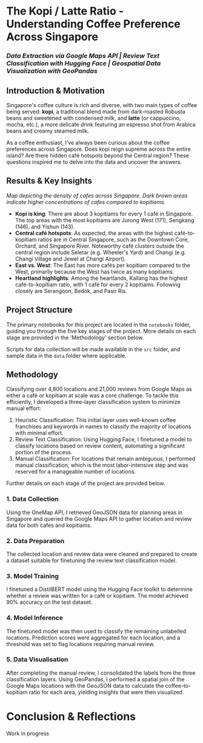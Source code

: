 # The Kopi / Latte Ratio - Understanding Coffee Preference Across Singapore 
### _Data Extraction via Google Maps API | Review Text Classification with Hugging Face | Geospatial Data Visualization with GeoPandas_

## Introduction & Motivation
Singapore's coffee culture is rich and diverse, with two main types of coffee being served: **kopi**, a traditional blend made from dark-roasted Robusta beans and sweetened with condensed milk, and **latte** (or cappuccino, mocha, etc.), a more delicate drink featuring an espresso shot from Arabica beans and creamy steamed milk.

As a coffee enthusiast, I’ve always been curious about the coffee preferences across Singapore. Does kopi reign supreme across the entire island? Are there hidden café hotspots beyond the Central region? These questions inspired me to delve into the data and uncover the answers.

## Results & Key Insights


_Map depicting the density of cafes across Singapore. Dark brown areas indicate higher concentrations of cafes compared to kopitiams._

- **Kopi is king**: There are about 3 kopitiams for every 1 café in Singapore. The top areas with the most kopitiams are Jurong West (171), Sengkang (146), and Yishun (143).
- **Central café hotspots**: As expected, the areas with the highest café-to-kopitiam ratios are in Central Singapore, such as the Downtown Core, Orchard, and Singapore River. Noteworthy café clusters outside the central region include Seletar (e.g. Wheeler's Yard) and Changi (e.g. Changi Village and Jewel at Changi Airport).
- **East vs. West**: The East has more cafés per kopitiam compared to the West, primarily because the West has twice as many kopitiams.
- **Heartland highlights**: Among the heartlands, Kallang has the highest café-to-kopitiam ratio, with 1 café for every 2 kopitiams. Following closely are Serangoon, Bedok, and Pasir Ris.

## Project Structure
The primary notebooks for this project are located in the `notebooks` folder, guiding you through the five key stages of the project. More details on each stage are provided in the 'Methodology' section below.

Scripts for data collection will be made available in the `src` folder, and sample data in the `data` folder where applicable.

## Methodology
Classifying over 4,800 locations and 21,000 reviews from Google Maps as either a café or kopitiam at scale was a core challenge. To tackle this efficiently, I developed a three-layer classification system to minimize manual effort:

1. Heuristic Classification: This initial layer uses well-known coffee franchises and keywords in names to classify the majority of locations with minimal effort.
2. Review Text Classification: Using Hugging Face, I finetuned a model to classify locations based on review content, automating a significant portion of the process.
3. Manual Classification: For locations that remain ambiguous, I performed manual classification, which is the most labor-intensive step and was reserved for a manageable number of locations.

Further details on each stage of the project are provided below.

### 1. Data Collection
Using the OneMap API, I retrieved GeoJSON data for planning areas in Singapore and queried the Google Maps API to gather location and review data for both cafes and kopitiams.

### 2. Data Preparation
The collected location and review data were cleaned and prepared to create a dataset suitable for finetuning the review text classification model.

### 3. Model Training
I finetuned a DistilBERT model using the Hugging Face toolkit to determine whether a review was written for a café or kopitiam. The model achieved 90% accuracy on the test dataset.

### 4. Model Inference
The finetuned model was then used to classify the remaining unlabelled locations. Prediction scores were aggregated for each location, and a threshold was set to flag locations requiring manual review.

### 5. Data Visualisation
After completing the manual review, I consolidated the labels from the three classification layers. Using GeoPandas, I performed a spatial join of the Google Maps locations with the GeoJSON data to calculate the coffee-to-kopitiam ratio for each area, yielding insights that were then visualized.

# Conclusion & Reflections
Work in progress

